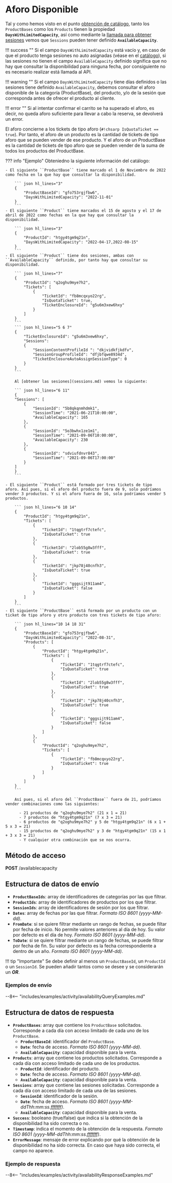 # Aforo Disponible

Tal y como hemos visto en el punto [obtención de catálogo](catalog.md), tanto los ``ProductBases`` como los ``Products`` tienen la propiedad **``DaysWithLimitedCapacity``**, así como mediante la [llamada para obtener sesiones](sessions.md) vemos que ``Sessions`` pueden tener definido **``AvailableCapacity``**.

!!! success ""
    Si el campo ``DaysWithLimitedCapacity`` está vacío y, en caso de que el producto tenga sesiones no auto asignadas (véase en el [catálogo](catalog.md)), si las sesiones no tienen el campo ``AvailableCapacity`` definido significa que no hay que consultar la disponibilidad para ninguna fecha, por consiguiente no es necesario realizar está llamada al API.

!!! warning ""
    Si el campo ``DaysWithLimitedCapacity`` tiene días definidos o las sesiones tiene definido ``AvailableCapacity``, debemos consultar el aforo disponible de la categoría (ProductBase), del producto, y/o de la sesión que corresponda antes de ofrecer el producto al cliente.

!!! error ""
    Si al intentar confirmar el carrito se ha superado el aforo, es decir, no queda aforo suficiente para llevar a cabo la reserva, se devolverá un error.

El aforo concierne a los tickets de tipo aforo (``#!chsarp IsQuotaTicket == true``). Por tanto, el aforo de un producto es la cantidad de tickets de tipo aforo que se pueden vender de ese producto. Y el aforo de un ProductBase es la cantidad de tickets de tipo aforo que se pueden vender de la suma de todos los productos del ProductBase.

??? info "Ejemplo"
    Obteniedno la siguiente información del catálogo:

    - El siguiente ``ProductBase`` tiene marcado el 1 de Noviembre de 2022 como fecha en la que hay que consultar la disponibilidad.

        ``` json hl_lines="3"
        {
            "ProductBaseId": "gfo753rgjfbw6",
            "DaysWithLimitedCapacity": "2022-11-01"
        }
        ```
    - El siguiente ``Product`` tiene marcados el 15 de agosto y el 17 de abril de 2022 como fechas en la que hay que consultar la disponibilidad.

        ``` json hl_lines="3"
        {
            "ProductId": "htgy4tgm9q21n",
            "DaysWithLimitedCapacity": "2022-04-17,2022-08-15"
        }
        ```
    - El siguiente ``Product`` tiene dos sesiones, ambas con ``AvailableCapacity`` definido, por tanto hay que consultar su disponibilidad.

        ``` json hl_lines="7"
        {
            "ProductId": "q2oghu9mye7h2",
            "Tickets": [
                {
                    "TicketId": "fb8mcqxyo22rg",
                    "IsQuotaTicket": true,
                    "TicketEnclosureId": "g5u6m3xew6hxy"
                }
            ]
        }
        ```
        ``` json hl_lines="5 6 7"
        {
            "TicketEnclosureId": "g5u6m3xew6hxy",
            "Sessions": 
            {
                "SessionContentProfileId ": "dkjvidkfjkdfv",
                "SessionGroupProfileId": "dfjbfqwe8934d",
                "TicketEnclosureAutoAssignSessionType": 0
            }
        }
        ```

        Al [obtener las sesiones](sessions.md) vemos lo siguiente:

        ``` json hl_lines="6 11"
        {
        "Sessions": [
            {
                "SessionId": "5b8qkqnmhdmk1",
                "SessionTime": "2021-06-21T10:00:00",
                "AvailableCapacity": 165
            },
            {
                "SessionId": "5o3bwhx1ze1m1",
                "SessionTime": "2021-09-06T10:00:00",
                "AvailableCapacity": 230
            },
            {
                "SessionId": "sdviufdnvr843",
                "SessionTime": "2021-09-06T17:00:00"
            }
        ]
        }
        ```

    - El siguiente ``Product`` está formado por tres tickets de tipo aforo. Así pues, si el aforo del producto fuera de 9, solo podríamos vender 3 productos. Y si el aforo fuera de 16, solo podríamos vender 5 productos.

        ``` json hl_lines="6 10 14"
        {
            "ProductId": "htgy4tgm9q21n",
            "Tickets": [
                {
                    "TicketId": "1tqgtrf7ctefc",
                    "IsQuotaTicket": true
                }, 
                {
                    "TicketId": "2lob55g8w3fff",
                    "IsQuotaTicket": true
                }, 
                {
                    "TicketId": "jkp78j40cnfh3",
                    "IsQuotaTicket": true
                }, 
                {
                    "TicketId": "gggsijt911am4",
                    "IsQuotaTicket": false
                }
            ]
        }
        ```
    - El siguiente ``ProductBase`` está formado por un producto con un ticket de tipo aforo y otro producto con tres tickets de tipo aforo:

        ``` json hl_lines="10 14 18 31"
        {
            "ProductBaseId": "gfo753rgjfbw6",
            "DaysWithLimitedCapacity": "2022-08-31",
            "Products": [
                {
                    "ProductId": "htgy4tgm9q21n",
                    "Tickets": [
                        {
                            "TicketId": "1tqgtrf7ctefc",
                            "IsQuotaTicket": true
                        }, 
                        {
                            "TicketId": "2lob55g8w3fff",
                            "IsQuotaTicket": true
                        }, 
                        {
                            "TicketId": "jkp78j40cnfh3",
                            "IsQuotaTicket": true
                        }, 
                        {
                            "TicketId": "gggsijt911am4",
                            "IsQuotaTicket": false
                        }
                    ]
                },
                {
                    "ProductId": "q2oghu9mye7h2",
                    "Tickets": [
                        {
                            "TicketId": "fb8mcqxyo22rg",
                            "IsQuotaTicket": true
                        }
                    ]
                }
            ]
        }
        ```

        Así pues, si el aforo del ``ProductBase`` fuera de 21, podríamos vender combinaciones como las siguientes:

          - 21 productos de "q2oghu9mye7h2" (21 x 1 = 21)
          - 7 productos de "htgy4tgm9q21n" (7 x 3 = 21)
          - 6 productos de "q2oghu9mye7h2" y 5 de "htgy4tgm9q21n" (6 x 1 + 5 x 3 = 21)
          - 15 productos de "q2oghu9mye7h2" y 3 de "htgy4tgm9q21n" (15 x 1 + 3 x 3 = 21)
          - Y cualquier otra combinación que se nos ocurra.

## Método de acceso

**POST** /availablecapacity

## Estructura de datos de envío

- **`ProductBaseIds`**: array de identificadores de categorías por las que filtrar.
- **`ProductIds`**: array de identificadores de productos por los que filtrar.
- **`SessionIds`**: array de identificadores de sesión por los que filtrar.
- **`Dates`**: array de fechas por las que filtrar. *Formato ISO 8601 (yyyy-MM-dd)*.
- **`FromDate`**: si se quiere filtrar mediante un rango de fechas, se puede filtar por fecha de inicio. No permite valores anteriores al día de hoy. Su valor por defecto es el día de hoy. *Formato ISO 8601 (yyyy-MM-dd)*.
- **`ToDate`**: si se quiere filtrar mediante un rango de fechas, se puede filtrar por fecha de fin. Su valor por defecto es la fecha correspondiente a dentro de un año. *Formato ISO 8601 (yyyy-MM-dd)*.

!!! tip "Importante"
    Se debe definir al menos un `ProductBaseId`, un `ProductId` o un `SessionId`. Se pueden añadir tantos como se desee y se considerarán un ***OR***.

### Ejemplos de envío

--8<-- "includes/examples/activity/availabilityQueryExamples.md"

## Estructura de datos de respuesta

- **`ProductBases`**: array que contiene los `ProductBase` solicitados. Corresponde a cada día con acceso limitado de cada uno de los `ProductBase`.
    - **`ProductBaseId`**: identificador del `ProductBase`.
    - **`Date`**: fecha de acceso. *Formato ISO 8601 (yyyy-MM-dd)*.
    - **`AvailableCapacity`**: capacidad disponible para la venta.
- **`Products`**: array que contiene los productos solicitados. Corresponde a cada día con acceso limitado de cada uno de los productos.
    - **`ProductId`**: identificador del producto.
    - **`Date`**: fecha de acceso. *Formato ISO 8601 (yyyy-MM-dd)*.
    - **`AvailableCapacity`**: capacidad disponible para la venta.
- **`Sessions`**: array que contiene las sesiones solicitadas. Corresponde a cada día con acceso limitado de cada una de las sesiones.
    - **`SessionId`**: identificador de la sesión.
    - **`Date`**: fecha de acceso. *Formato ISO 8601 (yyyy-MM-ddThh:mm:ss.fffffff)*.
    - **`AvailableCapacity`**: capacidad disponible para la venta.
- **`Success`**: booleano (true/false) que indica si la obtención de la disponibilidad ha sido correcta o no.
- **`Timestamp`**: indica el momento de la obtención de la respuesta. *Formato ISO 8601 (yyyy-MM-ddThh:mm:ss.fffffff)*.
- **`ErrorMessage`**: mensaje de error explicando por qué la obtención de la disponibilidad no ha sido correcta. En caso que haya sido correcta, el campo no aparece.

### Ejemplo de respuesta

--8<-- "includes/examples/activity/availabilityResponseExamples.md"
